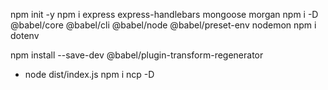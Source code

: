 npm init -y
npm i express express-handlebars mongoose morgan
npm i -D @babel/core @babel/cli @babel/node @babel/preset-env nodemon
npm i dotenv



npm install --save-dev @babel/plugin-transform-regenerator
* node dist/index.js
npm i ncp -D